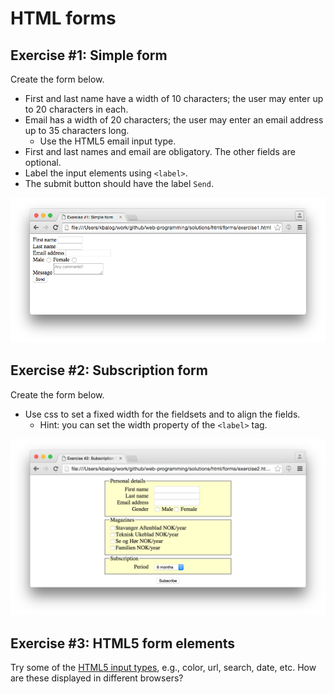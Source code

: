 # HTML forms

## Exercise #1: Simple form

Create the form below.

  - First and last name have a width of 10 characters; the user may enter up to 20 characters in each.
  - Email has a width of 20 characters; the user may enter an email address up to 35 characters long.
    * Use the HTML5 email input type.
  - First and last names and email are obligatory. The other fields are optional.
  - Label the input elements using `<label>`.
  - The submit button should have the label `Send`.

![Exercise1](images/exercise1.png)


## Exercise #2: Subscription form

Create the form below.

  - Use css to set a fixed width for the fieldsets and to align the fields.
    * Hint: you can set the width property of the `<label>` tag.

![Exercise2](images/exercise2.png)


## Exercise #3: HTML5 form elements

Try some of the [HTML5 input types](www.w3schools.com/html/html_form_input_types.asp), e.g., color, url, search, date, etc.
How are these displayed in different browsers?
